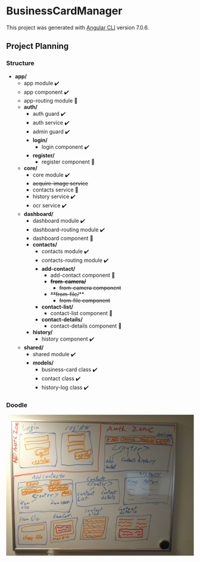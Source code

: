 # BusinessCardManager

This project was generated with [Angular CLI](https://github.com/angular/angular-cli) version 7.0.6.

## Project Planning

### Structure
* **app/**
  * app module :heavy_check_mark:
  * app component :heavy_check_mark:
  * app-routing module :construction:
  * **auth/**
    * auth guard :heavy_check_mark:
    * auth service :heavy_check_mark:
    * admin guard :heavy_check_mark:
    * **login/**
      * login component :heavy_check_mark:
    * **register/**
      * register component :construction:
  * **core/**
    * core module :heavy_check_mark:
    * ~~acquire-image service~~
    * contacts service :construction:
    * history service :heavy_check_mark:
    * ocr service :heavy_check_mark:
  * **dashboard/**
    * dashboard module :heavy_check_mark:
    * dashboard-routing module :heavy_check_mark:
    * dashboard component :construction:
    * **contacts/**
      * contacts module :heavy_check_mark:
      * contacts-routing module :heavy_check_mark:
      * **add-contact/**
        * add-contact component :construction:
        * ~~**from-camera/**~~
          * ~~from-camera component~~
        * ~~**from-file/~~**
          * ~~from-file component~~
      * **contact-list/**
        * contact-list component :construction:
      * **contact-details/**
        * contact-details component :construction:
    * **history/**
      * history component :heavy_check_mark:
  * **shared/**
    * shared module :heavy_check_mark:
    * **models/**
      * business-card class :heavy_check_mark:
      * contact class :heavy_check_mark:
      * history-log class :heavy_check_mark:

### Doodle
![whiteboard doodle](./planning-doodle.jpg)
